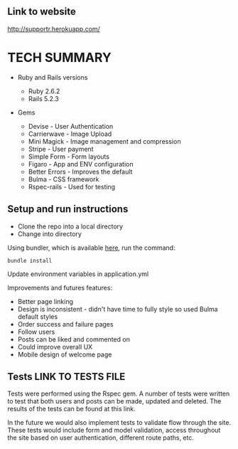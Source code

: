 ## Link to website
  http://supportr.herokuapp.com/

# TECH SUMMARY

* Ruby and Rails versions  
  * Ruby 2.6.2
  * Rails 5.2.3

* Gems
  * Devise - User Authentication
  * Carrierwave - Image Upload
  * Mini Magick - Image management and compression
  * Stripe - User payment
  * Simple Form - Form layouts
  * Figaro - App and ENV configuration
  * Better Errors - Improves the default
  * Bulma - CSS framework
  * Rspec-rails - Used for testing

## Setup and run instructions

* Clone the repo into a local directory
* Change into directory

Using bundler, which is available [here](https://bundler.io/), run the command:

```
bundle install
```

Update environment variables in application.yml

Improvements and futures features:

* Better page linking
* Design is inconsistent - didn't have time to fully style so used Bulma default styles
* Order success and failure pages
* Follow users
* Posts can be liked and commented on
* Could improve overall UX
* Mobile design of welcome page

## Tests LINK TO TESTS FILE

Tests were performed using the Rspec gem. A number of tests were written to test that both users and posts can be made, updated and deleted. The results of the tests can be found at this link.

In the future we would also implement tests to validate flow through the site. These tests would include form and model validation, access throughout the site based on user authentication, different route paths, etc. 
